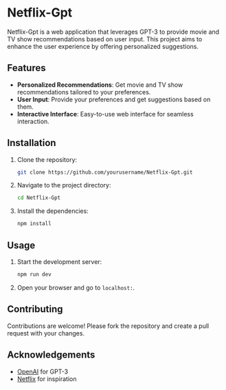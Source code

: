 # Netflix-Gpt

Netflix-Gpt is a web application that leverages GPT-3 to provide movie and TV show recommendations based on user input. This project aims to enhance the user experience by offering personalized suggestions.

## Features

- **Personalized Recommendations**: Get movie and TV show recommendations tailored to your preferences.
- **User Input**: Provide your preferences and get suggestions based on them.
- **Interactive Interface**: Easy-to-use web interface for seamless interaction.

## Installation

1. Clone the repository:
    ```bash
    git clone https://github.com/yourusername/Netflix-Gpt.git
    ```
2. Navigate to the project directory:
    ```bash
    cd Netflix-Gpt
    ```
3. Install the dependencies:
    ```bash
    npm install
    ```

## Usage

1. Start the development server:
    ```bash
    npm run dev
    ```
2. Open your browser and go to `localhost:`.

## Contributing

Contributions are welcome! Please fork the repository and create a pull request with your changes.



## Acknowledgements

- [OpenAI](https://openai.com) for GPT-3
- [Netflix](https://netflix.com) for inspiration

